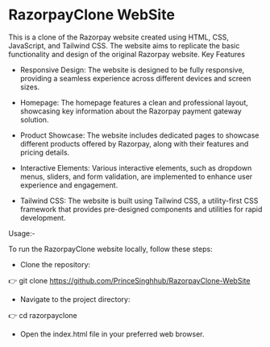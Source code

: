 # RazorpayClone WebSite

This is a clone of the Razorpay website created using HTML, CSS, JavaScript, and Tailwind CSS. The website aims to replicate the basic functionality and design of the original Razorpay website.
Key Features

  - Responsive Design: The website is designed to be fully responsive, providing a seamless experience across different devices and screen sizes.

   - Homepage: The homepage features a clean and professional layout, showcasing key information about the Razorpay payment gateway solution.

   - Product Showcase: The website includes dedicated pages to showcase different products offered by Razorpay, along with their features and pricing details.

   - Interactive Elements: Various interactive elements, such as dropdown menus, sliders, and form validation, are implemented to enhance user experience and engagement.

   - Tailwind CSS: The website is built using Tailwind CSS, a utility-first CSS framework that provides pre-designed components and utilities for rapid development.

Usage:-

To run the RazorpayClone website locally, follow these steps:

   - Clone the repository: 

   👉 git clone https://github.com/PrinceSinghhub/RazorpayClone-WebSite

   - Navigate to the project directory:
   
👉 cd razorpayclone

   - Open the index.html file in your preferred web browser.
